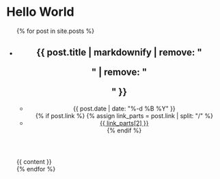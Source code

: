 ---
---

# Hello World

<ul>
{% for post in site.posts %}
  <li>
    <article class="{{ post.categories }}">
      <header>
        <h1>{{ post.title | markdownify | remove: "<p>" | remove: "</p>" }}</h1>
        <ul class="meta">
          <li>{{ post.date | date: "%-d %B %Y" }}</li>
          {% if post.link %}
            {% assign link_parts = post.link | split: "/" %}
            <li><a href="{{ post.link }}">{{ link_parts[2] }}</a></li>
          {% endif %}
        </ul>
      </header>
      {{ content }}
    </article>
  </li>
{% endfor %}
</ul>

<!--
How about a little source code?

```ruby
class Car
  attr_accessor :make, :speed
  def init(make)
    @make = make
    @speed = 0
  end
end

@car = Car.new('Mini')
```

Maybe some CSS too?

```css
@media screen and (min-width: 300px) {
  html {
    font-size: 3.021em;
  }
}
```

```git
$ git remote add origin git@github.com:bleh/meh.git
```
-->
